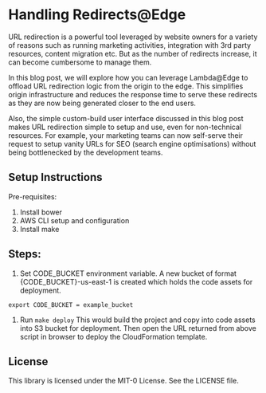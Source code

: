 # Handling Redirects@Edge
URL redirection is a powerful tool leveraged by website owners for a variety of reasons such as running marketing activities, integration with 3rd party resources, content migration etc. But as the number of redirects increase, it can become cumbersome to manage them.

In this blog post, we will explore how you can leverage Lambda@Edge to offload URL redirection logic from the origin to the edge. This simplifies origin infrastructure and reduces the response time to serve these redirects as they are now being generated closer to the end users.

Also, the simple custom-build user interface discussed in this blog post makes URL redirection simple to setup and use, even for non-technical resources. For example, your marketing teams can now self-serve their request to setup vanity URLs for SEO (search engine optimisations) without being bottlenecked by the development teams.

## Setup Instructions

Pre-requisites:

1. Install bower
2. AWS CLI setup and configuration
3. Install make

## Steps:

1. Set CODE_BUCKET environment variable. A new bucket of format {CODE_BUCKET}-us-east-1 is created which holds the code assets for deployment.

```export CODE_BUCKET = example_bucket```

1. Run ```make deploy```
This would build the project and copy into code assets into S3 bucket for deployment.
Then open the URL returned from above script in browser to deploy the CloudFormation template.

## License

This library is licensed under the MIT-0 License. See the LICENSE file.
